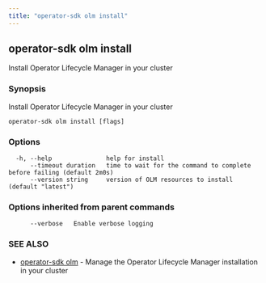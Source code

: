 ```yaml
---
title: "operator-sdk olm install"
---
```


## operator-sdk olm install

Install Operator Lifecycle Manager in your cluster

### Synopsis

Install Operator Lifecycle Manager in your cluster

```
operator-sdk olm install [flags]
```

### Options

```
  -h, --help               help for install
      --timeout duration   time to wait for the command to complete before failing (default 2m0s)
      --version string     version of OLM resources to install (default "latest")
```

### Options inherited from parent commands

```
      --verbose   Enable verbose logging
```

### SEE ALSO

- [operator-sdk olm](../operator-sdk_olm) - Manage the Operator Lifecycle Manager installation in your cluster

